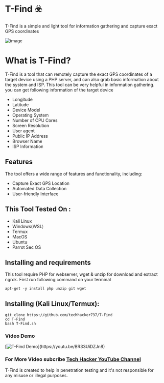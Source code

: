 # T-Find ☣️

T-Find is a simple and light tool for information gathering and capture exact GPS coordinates

![image](https://static.wixstatic.com/media/b8bdc8_3abbbc56d04f4743b8d552a619614f21~mv2.jpg/v1/fill/w_600,h_337,al_c,q_80,usm_0.66_1.00_0.01,enc_auto/Picsart_24-05-15_18-08-38-360.jpg)

# What is T-Find?
<p>T-Find is a tool that can remotely capture the exact GPS coordinates of a target device using a PHP server, and can also grab basic information about the system and ISP. This tool can be very helpful in information gathering. you can get following information of the target device</p>
<ul>
  <li>Longitude</li>
  <li>Latitude</li>
  <li>Device Model</li>
  <li>Operating System</li>
  <li>Number of CPU Cores</li>
  <li>Screen Resolution</li>
  <li>User agent</li>
  <li>Public IP Address</li>
  <li>Browser Name</li>
  <li>ISP Information</li>
</ul>

## Features
  <p>The tool offers a wide range of features and functionality, including:</p>
    <ul>
  <li>Capture Exact GPS Location</li>
  <li>Automated Data Collection</li>
   <li>User-friendly Interface</li>
</ul>

## This Tool Tested On :
<ul>
  <li>Kali Linux</li>
  <li>Windows(WSL)</li>
  <li>Termux</li>
  <li>MacOS</li>
  <li>Ubuntu</li>
  <li>Parrot Sec OS</li>
</ul>

## Installing and requirements
<p>This tool require PHP for webserver, wget & unzip for download and extract ngrok. First run following command on your terminal</p>

```
apt-get -y install php unzip git wget
```

## Installing (Kali Linux/Termux):

```
git clone https://github.com/techhacker737/T-Find 
cd T-Find
bash T-Find.sh
```

### Video Demo
[![T-Find Demo]([https://wdevmail.000webhostapp.com/Picsart_23-04-28_13-50-06-115.jpg](https://static.wixstatic.com/media/b8bdc8_3abbbc56d04f4743b8d552a619614f21~mv2.jpg/v1/fill/w_600,h_337,al_c,q_80,usm_0.66_1.00_0.01,enc_auto/Picsart_24-05-15_18-08-38-360.jpg))](https://youtu.be/BR33UiDZJn8)

### For More Video subcribe <a href="http://youtube.com/techhacker7">Tech Hacker YouTube Channel</a>
<p>T-Find is created to help in penetration testing and it's not responsible for any misuse or illegal purposes.</p>

